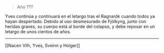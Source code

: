 > Año ???

Yves continúa y continuará en el letargo tras el Ragnarök cuando todos ya hayan despertado. Debido al uso desmesurado de Fjölkyng, junto con heridas graves, su cuerpo está al borde del colapso, y debe reposar en un letargo de unos cientos de años.

---

[[Nacen Vilh, Yves, Sveinn y Holger]]